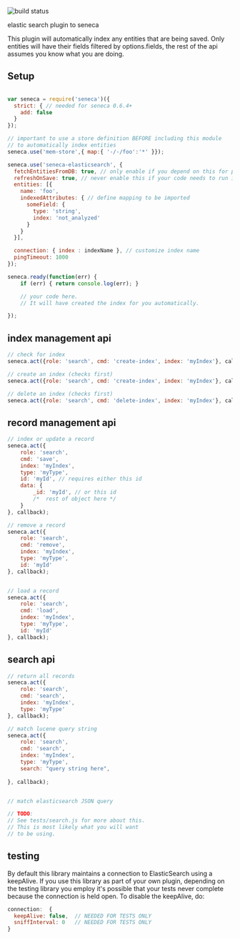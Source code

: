 ![build status](https://travis-ci.org/AdrianRossouw/seneca-elasticsearch.svg)

elastic search plugin to seneca

This plugin will automatically index any entities that are being saved.
Only entities will have their fields filtered by options.fields, the
rest of the api assumes you know what you are doing.

## Setup

```JavaScript

var seneca = require('seneca')({
  strict: { // needed for seneca 0.6.4+
    add: false
  }
});

// important to use a store definition BEFORE including this module
// to automatically index entities
seneca.use('mem-store',{ map:{ '-/-/foo':'*' }});

seneca.use('seneca-elasticsearch', {
  fetchEntitiesFromDB: true, // only enable if you depend on this for permissions.
  refreshOnSave: true, // never enable this if your code needs to run in production.
  entities: [{
	name: 'foo',
	indexedAttributes: { // define mapping to be imported
	  someField: {
		type: 'string',
		index: 'not_analyzed'
	  }
	}
  }],

  connection: { index : indexName }, // customize index name
  pingTimeout: 1000
});

seneca.ready(function(err) {
    if (err) { return console.log(err); }

    // your code here.
    // It will have created the index for you automatically.

});
```


## index management api

```JavaScript
// check for index
seneca.act({role: 'search', cmd: 'create-index', index: 'myIndex'}, callback);

// create an index (checks first)
seneca.act({role: 'search', cmd: 'create-index', index: 'myIndex'}, callback);

// delete an index (checks first)
seneca.act({role: 'search', cmd: 'delete-index', index: 'myIndex'}, callback);
```

## record management api

```JavaScript
// index or update a record
seneca.act({
    role: 'search',
    cmd: 'save',
    index: 'myIndex',
    type: 'myType',
    id: 'myId', // requires either this id
    data: {
        _id: 'myId', // or this id
        /*  rest of object here */
    }
}, callback);

// remove a record
seneca.act({
    role: 'search',
    cmd: 'remove',
    index: 'myIndex',
    type: 'myType',
    id: 'myId'
}, callback);


// load a record
seneca.act({
    role: 'search',
    cmd: 'load',
    index: 'myIndex',
    type: 'myType',
    id: 'myId'
}, callback);
```

## search api

```JavaScript
// return all records
seneca.act({
    role: 'search',
    cmd: 'search',
    index: 'myIndex',
    type: 'myType'
}, callback);

// match lucene query string
seneca.act({
    role: 'search',
    cmd: 'search',
    index: 'myIndex',
    type: 'myType',
    search: "query string here",
    
}, callback);


// match elasticsearch JSON query

// TODO: 
// See tests/search.js for more about this.
// This is most likely what you will want
// to be using.
```

## testing

By default this library maintains a connection to ElasticSearch using a keepAlive.  If you use this library as part of your own plugin,  depending on the testing library you employ it's possible that your tests never complete because the connection is held open.  To disable the keepAlive, do: 

````js
connection:  {
  keepAlive: false,  // NEEDED FOR TESTS ONLY
  sniffInterval: 0   // NEEDED FOR TESTS ONLY
}
````


